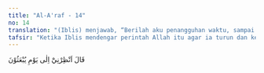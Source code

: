 ```yaml
---
title: "Al-A'raf - 14"
no: 14
translation: "(Iblis) menjawab, “Berilah aku penangguhan waktu, sampai hari mereka dibangkitkan.”"
tafsir: "Ketika Iblis mendengar perintah Allah itu agar ia turun dan keluar dari surga, maka Iblis minta dipanjangkan umurnya dan jangan dimatikan dahulu, begitu juga keturunannya sampai hari kebangkitan di hari kemudian, agar waktu yang cukup lama dan panjang itu dapat dipergunakan dengan sebaik-baiknya untuk menggoda dan menyesatkan Adam dan anak-cucunya selama hidup di dunia."
---
```


قَالَ اَنْظِرْنِيْٓ اِلٰى يَوْمِ يُبْعَثُوْنَ 
